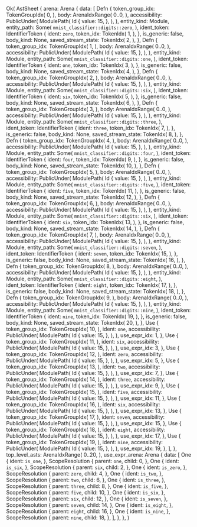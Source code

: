 Ok(
    AstSheet {
        arena: Arena {
            data: [
                Defn {
                    token_group_idx: TokenGroupIdx(
                        0,
                    ),
                    body: ArenaIdxRange(
                        0..0,
                    ),
                    accessibility: PublicUnder(
                        ModulePath(
                            Id {
                                value: 15,
                            },
                        ),
                    ),
                    entity_kind: Module,
                    entity_path: Some(
                        `mnist_classifier::digits::zero`,
                    ),
                    ident_token: IdentifierToken {
                        ident: `zero`,
                        token_idx: TokenIdx(
                            1,
                        ),
                    },
                    is_generic: false,
                    body_kind: None,
                    saved_stream_state: TokenIdx(
                        2,
                    ),
                },
                Defn {
                    token_group_idx: TokenGroupIdx(
                        1,
                    ),
                    body: ArenaIdxRange(
                        0..0,
                    ),
                    accessibility: PublicUnder(
                        ModulePath(
                            Id {
                                value: 15,
                            },
                        ),
                    ),
                    entity_kind: Module,
                    entity_path: Some(
                        `mnist_classifier::digits::one`,
                    ),
                    ident_token: IdentifierToken {
                        ident: `one`,
                        token_idx: TokenIdx(
                            3,
                        ),
                    },
                    is_generic: false,
                    body_kind: None,
                    saved_stream_state: TokenIdx(
                        4,
                    ),
                },
                Defn {
                    token_group_idx: TokenGroupIdx(
                        2,
                    ),
                    body: ArenaIdxRange(
                        0..0,
                    ),
                    accessibility: PublicUnder(
                        ModulePath(
                            Id {
                                value: 15,
                            },
                        ),
                    ),
                    entity_kind: Module,
                    entity_path: Some(
                        `mnist_classifier::digits::six`,
                    ),
                    ident_token: IdentifierToken {
                        ident: `six`,
                        token_idx: TokenIdx(
                            5,
                        ),
                    },
                    is_generic: false,
                    body_kind: None,
                    saved_stream_state: TokenIdx(
                        6,
                    ),
                },
                Defn {
                    token_group_idx: TokenGroupIdx(
                        3,
                    ),
                    body: ArenaIdxRange(
                        0..0,
                    ),
                    accessibility: PublicUnder(
                        ModulePath(
                            Id {
                                value: 15,
                            },
                        ),
                    ),
                    entity_kind: Module,
                    entity_path: Some(
                        `mnist_classifier::digits::three`,
                    ),
                    ident_token: IdentifierToken {
                        ident: `three`,
                        token_idx: TokenIdx(
                            7,
                        ),
                    },
                    is_generic: false,
                    body_kind: None,
                    saved_stream_state: TokenIdx(
                        8,
                    ),
                },
                Defn {
                    token_group_idx: TokenGroupIdx(
                        4,
                    ),
                    body: ArenaIdxRange(
                        0..0,
                    ),
                    accessibility: PublicUnder(
                        ModulePath(
                            Id {
                                value: 15,
                            },
                        ),
                    ),
                    entity_kind: Module,
                    entity_path: Some(
                        `mnist_classifier::digits::four`,
                    ),
                    ident_token: IdentifierToken {
                        ident: `four`,
                        token_idx: TokenIdx(
                            9,
                        ),
                    },
                    is_generic: false,
                    body_kind: None,
                    saved_stream_state: TokenIdx(
                        10,
                    ),
                },
                Defn {
                    token_group_idx: TokenGroupIdx(
                        5,
                    ),
                    body: ArenaIdxRange(
                        0..0,
                    ),
                    accessibility: PublicUnder(
                        ModulePath(
                            Id {
                                value: 15,
                            },
                        ),
                    ),
                    entity_kind: Module,
                    entity_path: Some(
                        `mnist_classifier::digits::five`,
                    ),
                    ident_token: IdentifierToken {
                        ident: `five`,
                        token_idx: TokenIdx(
                            11,
                        ),
                    },
                    is_generic: false,
                    body_kind: None,
                    saved_stream_state: TokenIdx(
                        12,
                    ),
                },
                Defn {
                    token_group_idx: TokenGroupIdx(
                        6,
                    ),
                    body: ArenaIdxRange(
                        0..0,
                    ),
                    accessibility: PublicUnder(
                        ModulePath(
                            Id {
                                value: 15,
                            },
                        ),
                    ),
                    entity_kind: Module,
                    entity_path: Some(
                        `mnist_classifier::digits::six`,
                    ),
                    ident_token: IdentifierToken {
                        ident: `six`,
                        token_idx: TokenIdx(
                            13,
                        ),
                    },
                    is_generic: false,
                    body_kind: None,
                    saved_stream_state: TokenIdx(
                        14,
                    ),
                },
                Defn {
                    token_group_idx: TokenGroupIdx(
                        7,
                    ),
                    body: ArenaIdxRange(
                        0..0,
                    ),
                    accessibility: PublicUnder(
                        ModulePath(
                            Id {
                                value: 15,
                            },
                        ),
                    ),
                    entity_kind: Module,
                    entity_path: Some(
                        `mnist_classifier::digits::seven`,
                    ),
                    ident_token: IdentifierToken {
                        ident: `seven`,
                        token_idx: TokenIdx(
                            15,
                        ),
                    },
                    is_generic: false,
                    body_kind: None,
                    saved_stream_state: TokenIdx(
                        16,
                    ),
                },
                Defn {
                    token_group_idx: TokenGroupIdx(
                        8,
                    ),
                    body: ArenaIdxRange(
                        0..0,
                    ),
                    accessibility: PublicUnder(
                        ModulePath(
                            Id {
                                value: 15,
                            },
                        ),
                    ),
                    entity_kind: Module,
                    entity_path: Some(
                        `mnist_classifier::digits::eight`,
                    ),
                    ident_token: IdentifierToken {
                        ident: `eight`,
                        token_idx: TokenIdx(
                            17,
                        ),
                    },
                    is_generic: false,
                    body_kind: None,
                    saved_stream_state: TokenIdx(
                        18,
                    ),
                },
                Defn {
                    token_group_idx: TokenGroupIdx(
                        9,
                    ),
                    body: ArenaIdxRange(
                        0..0,
                    ),
                    accessibility: PublicUnder(
                        ModulePath(
                            Id {
                                value: 15,
                            },
                        ),
                    ),
                    entity_kind: Module,
                    entity_path: Some(
                        `mnist_classifier::digits::nine`,
                    ),
                    ident_token: IdentifierToken {
                        ident: `nine`,
                        token_idx: TokenIdx(
                            19,
                        ),
                    },
                    is_generic: false,
                    body_kind: None,
                    saved_stream_state: TokenIdx(
                        20,
                    ),
                },
                Use {
                    token_group_idx: TokenGroupIdx(
                        10,
                    ),
                    ident: `one`,
                    accessibility: PublicUnder(
                        ModulePath(
                            Id {
                                value: 15,
                            },
                        ),
                    ),
                    use_expr_idx: 1,
                },
                Use {
                    token_group_idx: TokenGroupIdx(
                        11,
                    ),
                    ident: `six`,
                    accessibility: PublicUnder(
                        ModulePath(
                            Id {
                                value: 15,
                            },
                        ),
                    ),
                    use_expr_idx: 3,
                },
                Use {
                    token_group_idx: TokenGroupIdx(
                        12,
                    ),
                    ident: `zero`,
                    accessibility: PublicUnder(
                        ModulePath(
                            Id {
                                value: 15,
                            },
                        ),
                    ),
                    use_expr_idx: 5,
                },
                Use {
                    token_group_idx: TokenGroupIdx(
                        13,
                    ),
                    ident: `two`,
                    accessibility: PublicUnder(
                        ModulePath(
                            Id {
                                value: 15,
                            },
                        ),
                    ),
                    use_expr_idx: 7,
                },
                Use {
                    token_group_idx: TokenGroupIdx(
                        14,
                    ),
                    ident: `three`,
                    accessibility: PublicUnder(
                        ModulePath(
                            Id {
                                value: 15,
                            },
                        ),
                    ),
                    use_expr_idx: 9,
                },
                Use {
                    token_group_idx: TokenGroupIdx(
                        15,
                    ),
                    ident: `five`,
                    accessibility: PublicUnder(
                        ModulePath(
                            Id {
                                value: 15,
                            },
                        ),
                    ),
                    use_expr_idx: 11,
                },
                Use {
                    token_group_idx: TokenGroupIdx(
                        16,
                    ),
                    ident: `six`,
                    accessibility: PublicUnder(
                        ModulePath(
                            Id {
                                value: 15,
                            },
                        ),
                    ),
                    use_expr_idx: 13,
                },
                Use {
                    token_group_idx: TokenGroupIdx(
                        17,
                    ),
                    ident: `seven`,
                    accessibility: PublicUnder(
                        ModulePath(
                            Id {
                                value: 15,
                            },
                        ),
                    ),
                    use_expr_idx: 15,
                },
                Use {
                    token_group_idx: TokenGroupIdx(
                        18,
                    ),
                    ident: `eight`,
                    accessibility: PublicUnder(
                        ModulePath(
                            Id {
                                value: 15,
                            },
                        ),
                    ),
                    use_expr_idx: 17,
                },
                Use {
                    token_group_idx: TokenGroupIdx(
                        19,
                    ),
                    ident: `nine`,
                    accessibility: PublicUnder(
                        ModulePath(
                            Id {
                                value: 15,
                            },
                        ),
                    ),
                    use_expr_idx: 19,
                },
            ],
        },
        top_level_asts: ArenaIdxRange(
            0..20,
        ),
        use_expr_arena: Arena {
            data: [
                One {
                    ident: `is_one`,
                },
                ScopeResolution {
                    parent: `one`,
                    child: 0,
                },
                One {
                    ident: `is_six`,
                },
                ScopeResolution {
                    parent: `six`,
                    child: 2,
                },
                One {
                    ident: `is_zero`,
                },
                ScopeResolution {
                    parent: `zero`,
                    child: 4,
                },
                One {
                    ident: `is_two`,
                },
                ScopeResolution {
                    parent: `two`,
                    child: 6,
                },
                One {
                    ident: `is_three`,
                },
                ScopeResolution {
                    parent: `three`,
                    child: 8,
                },
                One {
                    ident: `is_five`,
                },
                ScopeResolution {
                    parent: `five`,
                    child: 10,
                },
                One {
                    ident: `is_six`,
                },
                ScopeResolution {
                    parent: `six`,
                    child: 12,
                },
                One {
                    ident: `is_seven`,
                },
                ScopeResolution {
                    parent: `seven`,
                    child: 14,
                },
                One {
                    ident: `is_eight`,
                },
                ScopeResolution {
                    parent: `eight`,
                    child: 16,
                },
                One {
                    ident: `is_nine`,
                },
                ScopeResolution {
                    parent: `nine`,
                    child: 18,
                },
            ],
        },
    },
)